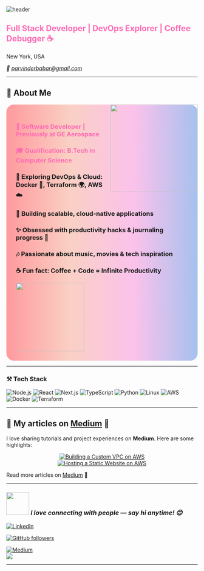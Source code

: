 <!-- HEADER -->
![header](https://capsule-render.vercel.app/api?type=waving&color=gradient&height=220&section=header&text=✨%20Hi,%20I'm%20Parvinder%20Kaur!%20✨&fontSize=40&fontAlignY=35&animation=twinkling)






<h2 style="color:#ff69b4;">Full Stack Developer | DevOps Explorer | Coffee Debugger ☕</h2>
 New York, USA
 
 <em></b> 📧 parvinderbabar@gmail.com </em>
 





---

## 🌟 About Me  
<img align='right' src="https://media0.giphy.com/media/v1.Y2lkPWVjZjA1ZTQ3ajU5azh0bmJiaGE0bzAxeGJ1bDVhdWZ1Yzdoc3ZwZWdyNnBjMjF0cyZlcD12MV9naWZzX3JlbGF0ZWQmY3Q9Zw/GB6qkAvTyB1r8sOPuS/giphy.webp" width="230">

<div style="background: linear-gradient(90deg, #ff9a9e, #fad0c4, #fbc2eb, #a6c1ee); padding: 25px; border-radius: 20px;">
<h3 style="color:#ff69b4;">💼 Software Developer | Previously at GE Aerospace</h3>

<h3 style="color:#ff69b4;">🎓 Qualification: B.Tech in Computer Science</h3>

<h3>🌱 Exploring <strong>DevOps & Cloud</strong>: Docker 🐳, Terraform 🌍, AWS ☁️</h3>
<h3>🚀 Building <strong>scalable, cloud-native applications</strong></h3>
<h3>✨ Obsessed with <strong>productivity hacks</strong> & journaling progress 📓</h3>
<h3>🎶 Passionate about <strong>music, movies & tech inspiration</strong></h3>
<h3>☕ Fun fact: Coffee + Code = Infinite Productivity</h3>



<img src="https://media.giphy.com/media/xT9IgzoKnwFNmISR8I/giphy.gif" width="180">
</div>

---

### ⚒️ Tech Stack
![Node.js](https://img.shields.io/badge/Node.js-339933?style=for-the-badge&logo=node.js&logoColor=white) 
![React](https://img.shields.io/badge/React-20232A?style=for-the-badge&logo=react&logoColor=61DAFB) 
![Next.js](https://img.shields.io/badge/Next.js-000000?style=for-the-badge&logo=next.js&logoColor=white) 
![TypeScript](https://img.shields.io/badge/TypeScript-007ACC?style=for-the-badge&logo=typescript&logoColor=white) 
![Python](https://img.shields.io/badge/Python-3776AB?style=for-the-badge&logo=python&logoColor=white)
![Linux](https://img.shields.io/badge/Linux-FCC624?style=for-the-badge&logo=linux&logoColor=black)
![AWS](https://img.shields.io/badge/AWS-FF9900?style=for-the-badge&logo=amazon-aws&logoColor=white) 
![Docker](https://img.shields.io/badge/Docker-2496ED?style=for-the-badge&logo=docker&logoColor=white) 
![Terraform](https://img.shields.io/badge/Terraform-623CE4?style=for-the-badge&logo=terraform&logoColor=white)  


---

## 📝 My articles on [Medium](https://medium.com/@parvinderbabar) 🌟

I love sharing tutorials and project experiences on **Medium**. Here are some highlights:  

<div align="center">

[![Building a Custom VPC on AWS](https://miro.medium.com/v2/resize:fit:200/format:webp/1*3yzxSu0CUHwDCecZiN5FEg.png)](https://medium.com/@parvinderbabar/building-a-custom-vpc-on-aws-using-terraform-ad41fbfb8c8c)  
[![Hosting a Static Website on AWS](https://miro.medium.com/v2/resize:fit:200/format:webp/0*WVMKsYe2RKk2fVsz)](https://medium.com/@parvinderbabar/hosting-a-static-website-on-aws-s3-using-terraform-16a631a67f32)  

</div>

Read more articles on [Medium](https://medium.com/@parvinderbabar) 🌟

---


### <img src="https://media.giphy.com/media/LnQjpWaON8nhr21vNW/giphy.gif" width="60"> <em><b>I love connecting with people</b> — say hi anytime! 😊</em>



[![LinkedIn](https://img.shields.io/badge/-LinkedIn-blue?style=flat-square&logo=linkedin&logoColor=white)](https://www.linkedin.com/in/babarparvinder/) 

[![GitHub followers](https://img.shields.io/github/followers/ParvinderBabar?label=Follow&style=social)](https://github.com/ParvinderBabar) 

[![Medium](https://img.shields.io/badge/-Medium-00ab6c?style=flat-square&logo=medium&logoColor=white)](https://medium.com/@parvinderbabar)  
![](https://visitor-badge.glitch.me/badge?page_id=ParvinderBabar.ParvinderBabar)

---





